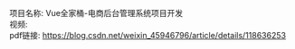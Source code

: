 项目名称: Vue全家桶-电商后台管理系统项目开发  
视频:  
pdf链接: https://blog.csdn.net/weixin_45946796/article/details/118636253
